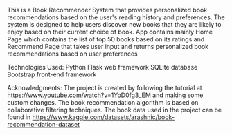 This is a Book Recommender System that provides personalized book recommendations based on the user's reading history and preferences. 
The system is designed to help users discover new books that they are likely to enjoy based on their current choice of book. 
App contains mainly Home Page which contains the list of top 50 books based on its ratings and Recommend Page that takes user input and returns personalized book recommendations based on user preferences

Technologies Used:
Python Flask web framework
SQLite database
Bootstrap front-end framework

Acknowledgments:
The project is created by following the tutorial at https://www.youtube.com/watch?v=1YoD0fg3_EM and making some custom changes.
The book recommendation algorithm is based on collaborative filtering techniques.
The book data used in the project can be found in https://www.kaggle.com/datasets/arashnic/book-recommendation-dataset
